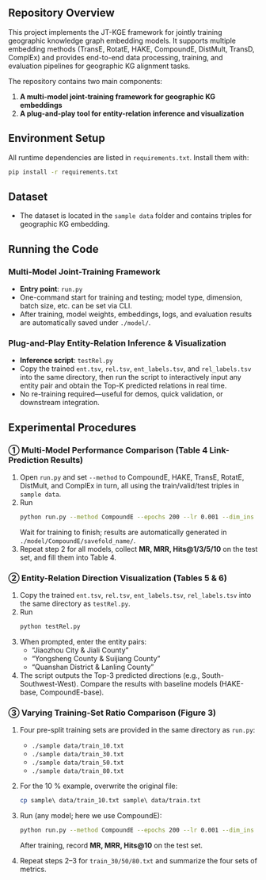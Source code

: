 ## Repository Overview
This project implements the JT-KGE framework for jointly training geographic knowledge graph embedding models. It supports multiple embedding methods (TransE, RotatE, HAKE, CompoundE, DistMult, TransD, ComplEx) and provides end-to-end data processing, training, and evaluation pipelines for geographic KG alignment tasks.

The repository contains two main components:
1. **A multi-model joint-training framework for geographic KG embeddings**
2. **A plug-and-play tool for entity-relation inference and visualization**

## Environment Setup
All runtime dependencies are listed in `requirements.txt`. Install them with:
```bash
pip install -r requirements.txt
```

## Dataset
- The dataset is located in the `sample data` folder and contains triples for geographic KG embedding.

## Running the Code

### Multi-Model Joint-Training Framework
- **Entry point**: `run.py`  
- One-command start for training and testing; model type, dimension, batch size, etc. can be set via CLI.  
- After training, model weights, embeddings, logs, and evaluation results are automatically saved under `./model/`.

### Plug-and-Play Entity-Relation Inference & Visualization
- **Inference script**: `testRel.py`  
- Copy the trained `ent.tsv`, `rel.tsv`, `ent_labels.tsv`, and `rel_labels.tsv` into the same directory, then run the script to interactively input any entity pair and obtain the Top-K predicted relations in real time.  
- No re-training required—useful for demos, quick validation, or downstream integration.

## Experimental Procedures

### ① Multi-Model Performance Comparison (Table 4 Link-Prediction Results)
1. Open `run.py` and set `--method` to CompoundE, HAKE, TransE, RotatE, DistMult, and ComplEx in turn, all using the train/valid/test triples in `sample data`.
2. Run  
   ```bash
   python run.py --method CompoundE --epochs 200 --lr 0.001 --dim_ins 200 --neg_rate 5
   ```  
   Wait for training to finish; results are automatically generated in `./model/CompoundE/savefold_name/`.
3. Repeat step 2 for all models, collect **MR, MRR, Hits@1/3/5/10** on the test set, and fill them into Table 4.

### ② Entity-Relation Direction Visualization (Tables 5 & 6)
1. Copy the trained `ent.tsv`, `rel.tsv`, `ent_labels.tsv`, `rel_labels.tsv` into the same directory as `testRel.py`.
2. Run  
   ```bash
   python testRel.py
   ```
3. When prompted, enter the entity pairs:  
   - “Jiaozhou City & Jiali County”  
   - “Yongsheng County & Suijiang County”  
   - “Quanshan District & Lanling County”  
4. The script outputs the Top-3 predicted directions (e.g., South-Southwest-West). Compare the results with baseline models (HAKE-base, CompoundE-base).

### ③ Varying Training-Set Ratio Comparison (Figure 3)
1. Four pre-split training sets are provided in the same directory as `run.py`:
   - `./sample data/train_10.txt`
   - `./sample data/train_30.txt`
   - `./sample data/train_50.txt`
   - `./sample data/train_80.txt`

2. For the 10 % example, overwrite the original file:  
   ```bash
   cp sample\ data/train_10.txt sample\ data/train.txt
   ```

3. Run (any model; here we use CompoundE):  
   ```bash
   python run.py --method CompoundE --epochs 200 --lr 0.001 --dim_ins 200 --neg_rate 5
   ```  
   After training, record **MR, MRR, Hits@10** on the test set.

4. Repeat steps 2–3 for `train_30/50/80.txt` and summarize the four sets of metrics.
